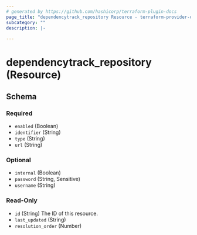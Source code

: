 ```yaml
---
# generated by https://github.com/hashicorp/terraform-plugin-docs
page_title: "dependencytrack_repository Resource - terraform-provider-dependency-track"
subcategory: ""
description: |-
  
---
```


# dependencytrack_repository (Resource)





<!-- schema generated by tfplugindocs -->
## Schema

### Required

- `enabled` (Boolean)
- `identifier` (String)
- `type` (String)
- `url` (String)

### Optional

- `internal` (Boolean)
- `password` (String, Sensitive)
- `username` (String)

### Read-Only

- `id` (String) The ID of this resource.
- `last_updated` (String)
- `resolution_order` (Number)
